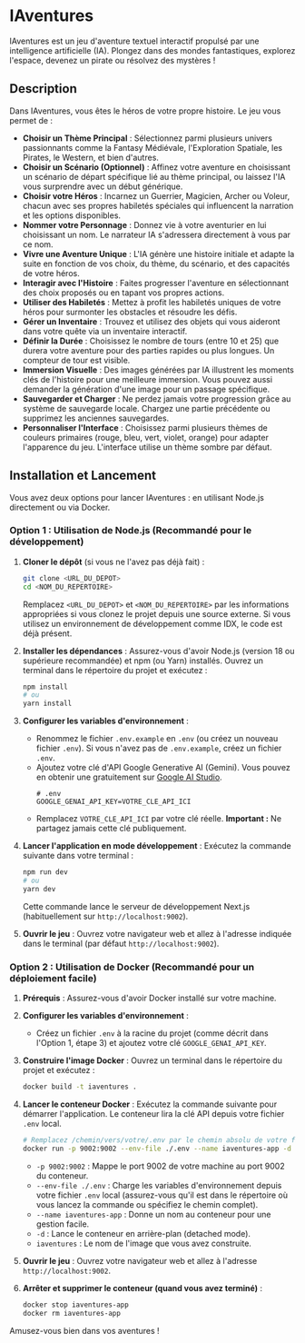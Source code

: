 # IAventures

IAventures est un jeu d'aventure textuel interactif propulsé par une intelligence artificielle (IA). Plongez dans des mondes fantastiques, explorez l'espace, devenez un pirate ou résolvez des mystères !

## Description

Dans IAventures, vous êtes le héros de votre propre histoire. Le jeu vous permet de :

*   **Choisir un Thème Principal** : Sélectionnez parmi plusieurs univers passionnants comme la Fantasy Médiévale, l'Exploration Spatiale, les Pirates, le Western, et bien d'autres.
*   **Choisir un Scénario (Optionnel)** : Affinez votre aventure en choisissant un scénario de départ spécifique lié au thème principal, ou laissez l'IA vous surprendre avec un début générique.
*   **Choisir votre Héros** : Incarnez un Guerrier, Magicien, Archer ou Voleur, chacun avec ses propres habiletés spéciales qui influencent la narration et les options disponibles.
*   **Nommer votre Personnage** : Donnez vie à votre aventurier en lui choisissant un nom. Le narrateur IA s'adressera directement à vous par ce nom.
*   **Vivre une Aventure Unique** : L'IA génère une histoire initiale et adapte la suite en fonction de vos choix, du thème, du scénario, et des capacités de votre héros.
*   **Interagir avec l'Histoire** : Faites progresser l'aventure en sélectionnant des choix proposés ou en tapant vos propres actions.
*   **Utiliser des Habiletés** : Mettez à profit les habiletés uniques de votre héros pour surmonter les obstacles et résoudre les défis.
*   **Gérer un Inventaire** : Trouvez et utilisez des objets qui vous aideront dans votre quête via un inventaire interactif.
*   **Définir la Durée** : Choisissez le nombre de tours (entre 10 et 25) que durera votre aventure pour des parties rapides ou plus longues. Un compteur de tour est visible.
*   **Immersion Visuelle** : Des images générées par IA illustrent les moments clés de l'histoire pour une meilleure immersion. Vous pouvez aussi demander la génération d'une image pour un passage spécifique.
*   **Sauvegarder et Charger** : Ne perdez jamais votre progression grâce au système de sauvegarde locale. Chargez une partie précédente ou supprimez les anciennes sauvegardes.
*   **Personnaliser l'Interface** : Choisissez parmi plusieurs thèmes de couleurs primaires (rouge, bleu, vert, violet, orange) pour adapter l'apparence du jeu. L'interface utilise un thème sombre par défaut.

## Installation et Lancement

Vous avez deux options pour lancer IAventures : en utilisant Node.js directement ou via Docker.

### Option 1 : Utilisation de Node.js (Recommandé pour le développement)

1.  **Cloner le dépôt** (si vous ne l'avez pas déjà fait) :
    ```bash
    git clone <URL_DU_DEPOT>
    cd <NOM_DU_REPERTOIRE>
    ```
    Remplacez `<URL_DU_DEPOT>` et `<NOM_DU_REPERTOIRE>` par les informations appropriées si vous clonez le projet depuis une source externe. Si vous utilisez un environnement de développement comme IDX, le code est déjà présent.

2.  **Installer les dépendances** :
    Assurez-vous d'avoir Node.js (version 18 ou supérieure recommandée) et npm (ou Yarn) installés. Ouvrez un terminal dans le répertoire du projet et exécutez :
    ```bash
    npm install
    # ou
    yarn install
    ```

3.  **Configurer les variables d'environnement** :
    *   Renommez le fichier `.env.example` en `.env` (ou créez un nouveau fichier `.env`). Si vous n'avez pas de `.env.example`, créez un fichier `.env`.
    *   Ajoutez votre clé d'API Google Generative AI (Gemini). Vous pouvez en obtenir une gratuitement sur [Google AI Studio](https://aistudio.google.com/app/apikey).
        ```plaintext
        # .env
        GOOGLE_GENAI_API_KEY=VOTRE_CLE_API_ICI
        ```
    *   Remplacez `VOTRE_CLE_API_ICI` par votre clé réelle. **Important :** Ne partagez jamais cette clé publiquement.

4.  **Lancer l'application en mode développement** :
    Exécutez la commande suivante dans votre terminal :
    ```bash
    npm run dev
    # ou
    yarn dev
    ```
    Cette commande lance le serveur de développement Next.js (habituellement sur `http://localhost:9002`).

5.  **Ouvrir le jeu** :
    Ouvrez votre navigateur web et allez à l'adresse indiquée dans le terminal (par défaut `http://localhost:9002`).

### Option 2 : Utilisation de Docker (Recommandé pour un déploiement facile)

1.  **Prérequis** : Assurez-vous d'avoir Docker installé sur votre machine.

2.  **Configurer les variables d'environnement** :
    *   Créez un fichier `.env` à la racine du projet (comme décrit dans l'Option 1, étape 3) et ajoutez votre clé `GOOGLE_GENAI_API_KEY`.

3.  **Construire l'image Docker** :
    Ouvrez un terminal dans le répertoire du projet et exécutez :
    ```bash
    docker build -t iaventures .
    ```

4.  **Lancer le conteneur Docker** :
    Exécutez la commande suivante pour démarrer l'application. Le conteneur lira la clé API depuis votre fichier `.env` local.
    ```bash
    # Remplacez /chemin/vers/votre/.env par le chemin absolu de votre fichier .env si nécessaire, sinon Docker cherchera dans le répertoire courant.
    docker run -p 9002:9002 --env-file ./.env --name iaventures-app -d iaventures
    ```
    *   `-p 9002:9002` : Mappe le port 9002 de votre machine au port 9002 du conteneur.
    *   `--env-file ./.env` : Charge les variables d'environnement depuis votre fichier `.env` local (assurez-vous qu'il est dans le répertoire où vous lancez la commande ou spécifiez le chemin complet).
    *   `--name iaventures-app` : Donne un nom au conteneur pour une gestion facile.
    *   `-d` : Lance le conteneur en arrière-plan (detached mode).
    *   `iaventures` : Le nom de l'image que vous avez construite.

5.  **Ouvrir le jeu** :
    Ouvrez votre navigateur web et allez à l'adresse `http://localhost:9002`.

6.  **Arrêter et supprimer le conteneur (quand vous avez terminé)** :
    ```bash
    docker stop iaventures-app
    docker rm iaventures-app
    ```

Amusez-vous bien dans vos aventures !
```